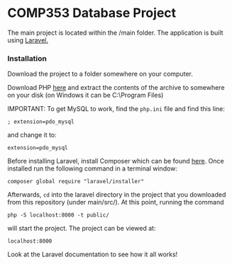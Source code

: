# COMP353 Database Project
The main project is located within the /main folder. The application is built using [Laravel.](https://laravel.com/)

### Installation
Download the project to a folder somewhere on your computer.

Download PHP [here](http://php.net/downloads.php) and extract the contents of the archive to somewhere on your disk (on Windows it can be C:\Program Files)

IMPORTANT: To get MySQL to work, find the ```php.ini``` file and find this line:

```; extension=pdo_mysql```

and change it to:

```extension=pdo_mysql```

Before installing Laravel, install Composer which can be found [here](https://getcomposer.org/). Once installed run the following command in a terminal window:

```composer global require "laravel/installer"```

Afterwards, ```cd``` into the laravel directory in the project that you downloaded from this repository (under main/src/). At this point, running the command

```php -S localhost:8000 -t public/```

will start the project. The project can be viewed at: 

```localhost:8000```

Look at the Laravel documentation to see how it all works!
